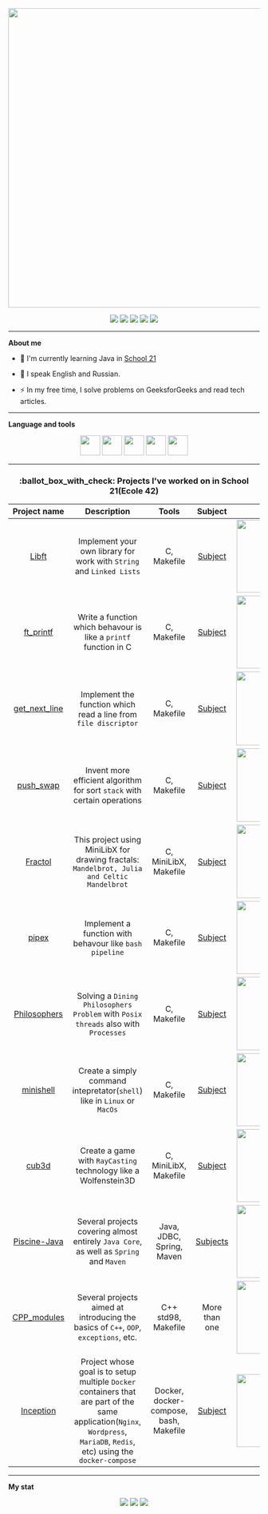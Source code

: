 <!--
**SpiderChung/SpiderChung** is a ✨ _special_ ✨ repository because its `README.md` (this file) appears on your GitHub profile.

Here are some ideas to get you started:

- 🔭 I’m currently working on ...
- 🌱 I’m currently learning ...
- 👯 I’m looking to collaborate on ...
- 🤔 I’m looking for help with ...
- 💬 Ask me about ...
- 📫 How to reach me: ...
- 😄 Pronouns: ...
- ⚡ Fun fact: ...
-->

<div id="header" align="center">
<!--   <img src="https://media.giphy.com/media/M9gbBd9nbDrOTu1Mqx/giphy.gif" width="100"/> -->
  <img src="https://camo.githubusercontent.com/7eb44783ce417ae7261fbcea3b9aa6a71a281326b36e62becd958a685e3b3ab0/68747470733a2f2f6d69726f2e6d656469756d2e636f6d2f6d61782f3634302f312a6c684f617833635a4154475a774568473075545952412e676966" width="600"/>
  
</div>



<div id="badges" align="center">
  
  <a href="mailto:delay.mc@gmail.com"><img src="https://img.shields.io/badge/Gmail-D14836?style=for-the-badge&logo=gmail&logoColor=white"></a>
  <a href="https://t.me/Delay_mc"><img src="https://img.shields.io/badge/Telegram-2CA5E0?style=for-the-badge&logo=telegram&logoColor=white"></a>
  <a href="https://leetcode.com/Delay_mc/"><img src="https://img.shields.io/badge/-LeetCode-FFA116?style=for-the-badge&logo=LeetCode&logoColor=black"></a>
  <a href="https://leetcode.com/Delay_mc/"><img src="https://img.shields.io/badge/YouTube-red?style=for-the-badge&logo=youtube&logoColor=white"></a>
  <a href="https://www.linkedin.com/in/delay-mc/"><img src="https://img.shields.io/badge/LinkedIn-0077B5?style=for-the-badge&logo=linkedin&logoColor=white"></a>
</div>

<hr>

**About me**

- :telescope: I'm currently learning Java in [School 21](https://21-school.ru/)

- :seedling: I speak English and Russian.

- :zap: In my free time, I solve problems on GeeksforGeeks and read tech articles.

<hr>

**Language and tools**

<div id="badges" align="center">
  <img src="https://cdn.jsdelivr.net/gh/devicons/devicon/icons/java/java-original.svg" width="40" height="40" />
  <img src="https://cdn.jsdelivr.net/gh/devicons/devicon/icons/spring/spring-original.svg" width="40" height="40" />
  <img src="https://cdn.jsdelivr.net/gh/devicons/devicon/icons/postgresql/postgresql-original-wordmark.svg" width="40" height="40" />
  <img src="https://cdn.jsdelivr.net/gh/devicons/devicon/icons/angularjs/angularjs-original.svg" width="40" height="40"/>      
  <img src="https://cdn.jsdelivr.net/gh/devicons/devicon/icons/git/git-original.svg" width="40" height="40"/>
  
</div>

---
<h3 align="center">
  :ballot_box_with_check: Projects I've worked on in School 21(Ecole 42)
</h3>

| Project name      | Description                | Tools   | Subject | Score|
|:------------------:|:-------------------------------------:|:------------------------:|:---------:|:-----:|
|[Libft](https://github.com/SpiderChung/libft)|     Implement your own library for work with ```String``` and ```Linked Lists```    | C, Makefile |[Subject](https://github.com/MKKurbandibirov/Libft/blob/master/Subject.pdf)|<img width="146" alt="image" src="https://user-images.githubusercontent.com/74917681/191956685-29529aa6-70d6-4ff4-a115-b437672b8284.png">|
|[ft_printf](https://github.com/SpiderChung/ft_printf)|         Write a function which behavour is like a ```printf``` function in C      | C, Makefile|[Subject](https://github.com/MKKurbandibirov/ft_printf/blob/master/Subject.pdf)|<img width="146" alt="image" src="https://user-images.githubusercontent.com/74917681/191956793-719efcee-2a21-4c17-a770-caaa202b7c43.png">|
|[get_next_line](https://github.com/SpiderChung/get_next_line)| Implement the function which read a line from ```file discriptor```|C, Makefile|[Subject](https://github.com/MKKurbandibirov/get_next_line/blob/master/Subject.pdf)|<img width="148" alt="image" src="https://user-images.githubusercontent.com/74917681/191956909-18e5ca8c-615c-434c-8954-36bdf1256d12.png">|
|[push_swap](https://github.com/SpiderChung/push_swap)| Invent more efficient algorithm for sort ```stack``` with certain operations| C, Makefile|[Subject](https://github.com/MKKurbandibirov/push_swap/blob/master/Subject.pdf)|<img width="147" alt="image" src="https://user-images.githubusercontent.com/74917681/191956984-645802ba-2947-477c-88b9-f8c7000d5be3.png">|
|[Fractol](https://github.com/SpiderChung/fractol)| This project using MiniLibX for drawing fractals: ```Mandelbrot, Julia and Celtic Mandelbrot```| C, MiniLibX, Makefile| [Subject](https://github.com/MKKurbandibirov/Fdf/blob/main/Subject.pdf)|<img width="147" alt="image" src="https://user-images.githubusercontent.com/74917681/191957206-6fd95ffe-81f5-4b04-83d8-1fdd5c770048.png">|
|[pipex](https://github.com/SpiderChung/pipex)| Implement a function with behavour like ```bash pipeline``` | C, Makefile|[Subject](https://github.com/MKKurbandibirov/pipex/blob/master/Subject.pdf)|<img width="146" alt="image" src="https://user-images.githubusercontent.com/74917681/191957063-88660844-47cc-4f42-8660-6f17a313bb99.png">|
|[Philosophers](https://github.com/SpiderChung/philosophers)| Solving a ```Dining Philosophers Problem``` with ```Posix threads``` also with ```Processes```| C, Makefile |[Subject](https://github.com/MKKurbandibirov/Philosophers/blob/master/Subject.pdf)|<img width="147" alt="image" src="https://user-images.githubusercontent.com/74917681/191957156-18b8c8bb-15c7-46e6-a061-450ff6e3d41e.png">|
|[minishell](https://github.com/SpiderChung/minishell)| Create a simply command intepretator(```shell```) like in ```Linux``` or ```MacOs```|C, Makefile|[Subject](https://github.com/MKKurbandibirov/Minishell/blob/main/Subject.pdf)|<img width="146" alt="image" src="https://user-images.githubusercontent.com/74917681/191957298-c56e447d-70b5-4af2-a172-f274e23ca3f2.png">|
|[cub3d](https://github.com/SpiderChung/cub3d)| Create a game with ```RayCasting``` technology like a Wolfenstein3D| C, MiniLibX, Makefile| [Subject](https://github.com/MKKurbandibirov/cub3d/blob/main/Subject.pdf)|<img width="146" alt="image" src="https://user-images.githubusercontent.com/74917681/191957444-0e446e8f-7c82-4c5e-9a47-32a8dcbecb8a.png">|
|[Piscine-Java](https://github.com/SpiderChung/piscine_java)|Several projects covering almost entirely ```Java Core```, as well as ```Spring``` and ```Maven```| Java, JDBC, Spring, Maven |[Subjects](https://github.com/ruslan16/JavaPiscine42/tree/master/subject%2Bchecklist)|<img width="146" alt="image" src="https://user-images.githubusercontent.com/74917681/191957503-1bf91a77-8353-4fbb-9d1b-c4075da9789c.png">|
|[CPP_modules](https://github.com/SpiderChung/cpp_modules)|Several projects aimed at introducing the basics of ```C++```, ```OOP```, ```exceptions```, etc.|C++ std98, Makefile|More than one|<img width="146" alt="image" src="https://user-images.githubusercontent.com/74917681/191956793-719efcee-2a21-4c17-a770-caaa202b7c43.png">|
|[Inception](https://github.com/MKKurbandibirov/Inception)|Project whose goal is to setup multiple ```Docker``` containers that are part of the same application(```Nginx```, ```Wordpress```, ```MariaDB```, ```Redis```, etc) using the ```docker-compose```|Docker, docker-compose, bash, Makefile|[Subject](https://github.com/MKKurbandibirov/Inception/blob/main/Subject.pdf)|<img width="146" alt="image" src="https://user-images.githubusercontent.com/74917681/193443734-4e9e94d0-9ba9-4c81-bc15-8475dbb182ca.png">|

---

**My stat**

<div id="stat" align="center">
  <img src="http://github-profile-summary-cards.vercel.app/api/cards/most-commit-language?username=SpiderChung&theme=apprentice"/>
  <img src="http://github-profile-summary-cards.vercel.app/api/cards/stats?username=SpiderChung&theme=apprentice"/>
  <img src="http://github-profile-summary-cards.vercel.app/api/cards/profile-details?username=SpiderChung&theme=apprentice"/>
</div>






